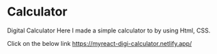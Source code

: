 # Calculator
Digital Calculator
Here I made a simple calculator to by using Html, CSS.

Click on the below link 
https://myreact-digi-calculator.netlify.app/
